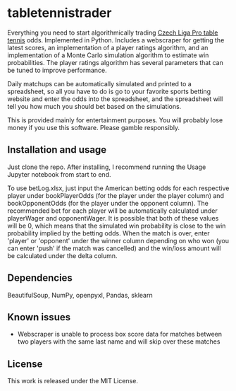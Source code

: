 # tabletennistrader

Everything you need to start algorithmically trading [Czech Liga Pro table tennis](https://tt.league-pro.com/) odds. Implemented in Python. Includes a webscraper for getting the latest scores, an implementation of a player ratings algorithm, and an implementation of a Monte Carlo simulation algorithm to estimate win probabilities. The player ratings algorithm has several parameters that can be tuned to improve performance.



Daily matchups can be automatically simulated and printed to a spreadsheet, so all you have to do is go to your favorite sports betting website and enter the odds into the spreadsheet, and the spreadsheet will tell you how much you should bet based on the simulations.



This is provided mainly for entertainment purposes. You will probably lose money if you use this software. Please gamble responsibly.

## 

## Installation and usage

Just clone the repo. After installing, I recommend running the Usage Jupyter notebook from start to end.



To use betLog.xlsx, just input the American betting odds for each respective player under bookPlayerOdds (for the player under the player column) and bookOpponentOdds (for the player under the opponent column). The recommended bet for each player will be automatically calculated under playerWager and opponentWager. It is possible that both of these values will be 0, which means that the simulated win probability is close to the win probability implied by the betting odds. When the match is over, enter 'player' or 'opponent' under the winner column depending on who won (you can enter 'push' if the match was cancelled) and the win/loss amount will be calculated under the delta column.

## 

## Dependencies

BeautifulSoup, NumPy, openpyxl, Pandas, sklearn

## 

## Known issues

* Webscraper is unable to process box score data for matches between two players with the same last name and will skip over these matches

## 

## License

This work is released under the MIT License.

